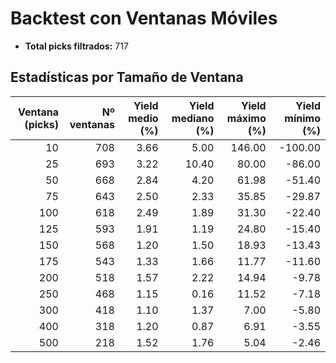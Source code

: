 # Backtest con Ventanas Móviles

- **Total picks filtrados:** 717

## Estadísticas por Tamaño de Ventana

| Ventana (picks) | Nº ventanas | Yield medio (%) | Yield mediano (%) | Yield máximo (%) | Yield mínimo (%) |
|---------------:|------------:|----------------:|------------------:|-----------------:|-----------------:|
|              10 |          708 |            3.66 |              5.00 |          146.00 |         -100.00 |
|              25 |          693 |            3.22 |             10.40 |           80.00 |          -86.00 |
|              50 |          668 |            2.84 |              4.20 |           61.98 |          -51.40 |
|              75 |          643 |            2.50 |              2.33 |           35.85 |          -29.87 |
|             100 |          618 |            2.49 |              1.89 |           31.30 |          -22.40 |
|             125 |          593 |            1.91 |              1.19 |           24.80 |          -15.40 |
|             150 |          568 |            1.20 |              1.50 |           18.93 |          -13.43 |
|             175 |          543 |            1.33 |              1.66 |           11.77 |          -11.60 |
|             200 |          518 |            1.57 |              2.22 |           14.94 |           -9.78 |
|             250 |          468 |            1.15 |              0.16 |           11.52 |           -7.18 |
|             300 |          418 |            1.10 |              1.37 |            7.00 |           -5.80 |
|             400 |          318 |            1.20 |              0.87 |            6.91 |           -3.55 |
|             500 |          218 |            1.52 |              1.76 |            5.04 |           -2.46 |